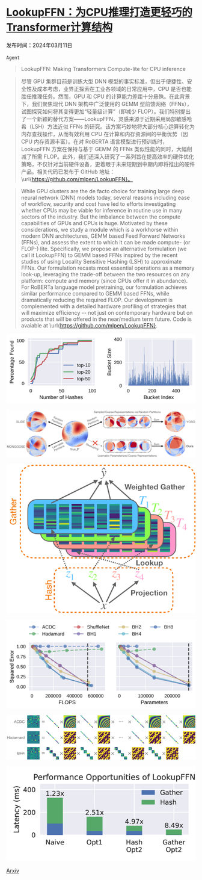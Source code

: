 # [LookupFFN：为CPU推理打造更轻巧的Transformer计算结构](https://arxiv.org/abs/2403.07221)

发布时间：2024年03月11日

`Agent`

> LookupFFN: Making Transformers Compute-lite for CPU inference

> 尽管 GPU 集群目前是训练大型 DNN 模型的事实标准，但出于便捷性、安全性及成本考虑，业界正探索在工业各领域的日常应用中，CPU 是否也能胜任推理任务。然而，GPU 和 CPU 的计算能力差距十分悬殊。在此背景下，我们聚焦现代 DNN 架构中广泛使用的 GEMM 型前馈网络（FFNs），试图探究如何将其变得更加“轻量级计算”（即减少 FLOP）。我们特别提出了一个新颖的替代方案——LookupFFN，灵感来源于近期采用局部敏感哈希（LSH）方法近似 FFNs 的研究。该方案巧妙地将大部分核心运算转化为内存查找操作，从而有效利用 CPU 在计算和内存资源间的平衡优势（因 CPU 内存资源丰富）。在对 RoBERTA 语言模型进行预训练时，LookupFFN 方案在保持与基于 GEMM 的 FFNs 类似性能的同时，大幅削减了所需 FLOP。此外，我们还深入研究了一系列旨在提高效率的硬件优化策略，不仅针对当前硬件设备，更着眼于未来短期到中期内即将推出的硬件产品。相关代码已发布于 GitHub 地址：\url{https://github.com/mlpen/LookupFFN}。

> While GPU clusters are the de facto choice for training large deep neural network (DNN) models today, several reasons including ease of workflow, security and cost have led to efforts investigating whether CPUs may be viable for inference in routine use in many sectors of the industry. But the imbalance between the compute capabilities of GPUs and CPUs is huge. Motivated by these considerations, we study a module which is a workhorse within modern DNN architectures, GEMM based Feed Forward Networks (FFNs), and assess the extent to which it can be made compute- (or FLOP-) lite. Specifically, we propose an alternative formulation (we call it LookupFFN) to GEMM based FFNs inspired by the recent studies of using Locality Sensitive Hashing (LSH) to approximate FFNs. Our formulation recasts most essential operations as a memory look-up, leveraging the trade-off between the two resources on any platform: compute and memory (since CPUs offer it in abundance). For RoBERTa language model pretraining, our formulation achieves similar performance compared to GEMM based FFNs, while dramatically reducing the required FLOP. Our development is complemented with a detailed hardware profiling of strategies that will maximize efficiency -- not just on contemporary hardware but on products that will be offered in the near/medium term future. Code is avaiable at \url{https://github.com/mlpen/LookupFFN}.

![LookupFFN：为CPU推理打造更轻巧的Transformer计算结构](../../../paper_images/2403.07221/x1.png)

![LookupFFN：为CPU推理打造更轻巧的Transformer计算结构](../../../paper_images/2403.07221/x2.png)

![LookupFFN：为CPU推理打造更轻巧的Transformer计算结构](../../../paper_images/2403.07221/x3.png)

![LookupFFN：为CPU推理打造更轻巧的Transformer计算结构](../../../paper_images/2403.07221/x4.png)

![LookupFFN：为CPU推理打造更轻巧的Transformer计算结构](../../../paper_images/2403.07221/x5.png)

![LookupFFN：为CPU推理打造更轻巧的Transformer计算结构](../../../paper_images/2403.07221/x6.png)

[Arxiv](https://arxiv.org/abs/2403.07221)
